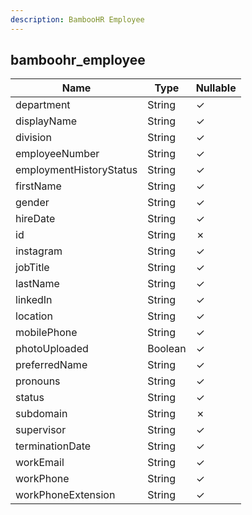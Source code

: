 ```yaml
---
description: BambooHR Employee
---
```

bamboohr_employee
-----------------

| **Name**                | **Type** | **Nullable** |
| ----------------------- | -------- | ------------ |
| department              | String   | &check;      |
| displayName             | String   | &check;      |
| division                | String   | &check;      |
| employeeNumber          | String   | &check;      |
| employmentHistoryStatus | String   | &check;      |
| firstName               | String   | &check;      |
| gender                  | String   | &check;      |
| hireDate                | String   | &check;      |
| id                      | String   | &cross;      |
| instagram               | String   | &check;      |
| jobTitle                | String   | &check;      |
| lastName                | String   | &check;      |
| linkedIn                | String   | &check;      |
| location                | String   | &check;      |
| mobilePhone             | String   | &check;      |
| photoUploaded           | Boolean  | &check;      |
| preferredName           | String   | &check;      |
| pronouns                | String   | &check;      |
| status                  | String   | &check;      |
| subdomain               | String   | &cross;      |
| supervisor              | String   | &check;      |
| terminationDate         | String   | &check;      |
| workEmail               | String   | &check;      |
| workPhone               | String   | &check;      |
| workPhoneExtension      | String   | &check;      |
